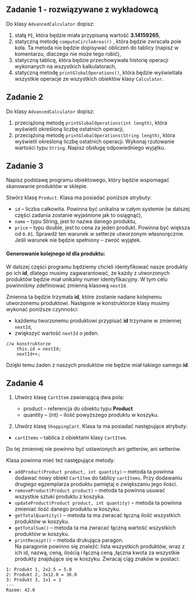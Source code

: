 ## Zadanie 1 - rozwiązywane z wykładowcą

Do klasy ```AdvancedCalculator``` dopisz:

 1. stałą ```PI```, która będzie miała przypisaną wartość **3.14159265**,
 2. statyczną metodę ```computeCircleArea(r)``` , która będzie zwracała pole koła. Ta metoda nie będzie dopisywać obliczeń do tablicy (napisz w komentarzu, dlaczego nie może tego robić),
 3. statyczną tablicę, która będzie przechowywała historię operacji wykonanych na wszystkich kalkulatorach,
 4. statyczną metodę `printGlobalOperations()`, która będzie wyświetlała wszystkie operacje ze wszystkich obiektów klasy `Calculator`.


## Zadanie 2

Do klasy ```AdvancedCalculator``` dopisz:

1. przeciążoną metodę `printGlobalOperations(int length)`, która wyświetli określoną liczbę ostatnich operacji,
2. przeciążoną metodę `printGlobalOperations(String length)`, która wyświetli określoną liczbę ostatnich operacji.
Wykonaj rzutowanie wartości typu `String`. Napisz obsługę odpowiedniego wyjątku.


## Zadanie 3

Napisz podstawę programu obiektowego, który będzie wspomagać skanowanie produktów w sklepie.

Stwórz klasę `Product`. Klasa ma posiadać poniższe atrybuty:
  * `id` – liczba całkowita. Powinna być unikalna w całym systemie (w dalszej części zadania zostanie wyjaśnione jak to osiągnąć),
  * `name` –  typu String, jest to nazwa danego produktu,
  * `price` – typu double, jest to cena za jeden produkt. Powinna być większa od `0.01`. Sprawdź ten warunek w setterze utworzonym własnoręcznie. Jeśli warunek nie będzie spełniony – zwróć wyjątek.


#### Generowanie kolejnego id dla produktu:  

W dalszej części programu będziemy chcieli identyfikować nasze produkty po ich **id**, dlatego musimy zagwarantować, że każdy z utworzonych produktów będzie miał unikalny numer identyfikacyjny.
W tym celu powinniśmy zdefiniować zmienną klasową ```nextId```.

Zmienna ta będzie trzymała **id**, które zostanie nadane kolejnemu utworzonemu produktowi. Następnie w konstruktorze klasy musimy wykonać poniższe czynności:
  * każdemu tworzonemu produktowi przypisać **id** trzymane w zmiennej `nextId`,
  * zwiększyć wartość `nextId` o jeden.

```
//w konstruktorze
    this.id = nextId;
    nextId++;

```

Dzięki temu żaden z naszych produktów nie będzie miał takiego samego **id**.


## Zadanie 4

1. Utwórz klasę `CartItem` zawierającą dwa pola:
    * product – referencja do obiektu typu **Product**
    * quantity – (int) – ilość powyższego produktu w koszyku.

2. Utwórz klasę `ShoppingCart`. Klasa ta ma posiadać następujące atrybuty:
  * `cartItems` – tablica z obiektami klasy `CartItem`.

 Do tej zmiennej nie powinno być ustawionych ani getterów, ani setterów.

 Klasa powinna mieć też następujące metody:
 
  * `addProduct(Product product, int quantity)` – metoda ta powinna dodawać nowy obiekt `CartItem` do tablicy `cartItems`. Przy dodawaniu drugiego egzemplarza produktu pamiętaj o zwiększaniu jego ilości.
  * `removeProduct(Product product)` – metoda ta powinna usuwać wszystkie sztuki produktu z koszyka.
  * `updateProduct(Product product, int quantity)` – metoda ta powinna zmieniać ilość danego produktu w koszyku. 
  * `getTotalQuantity()` – metoda ta ma zwracać łączną ilość wszystkich produktów w koszyku. 
  * `getTotalSum()` – metoda ta ma zwracać łączną wartość wszystkich produktów w koszyku. 
  * `printReceipt()` – metoda drukująca paragon.  
  Na paragonie powinno się znaleźć: lista wszystkich produktów, wraz z ich id, nazwą, ceną, ilością i łączną ceną 
  ,łączna kwota za wszystkie produkty znajdujące się w koszyku. Zwracaj ciąg znaków w postaci:

```
1: Produkt 1, 2x2.5 = 5.0
2: Produkt 2, 3x12.0 = 36.0
3: Produkt 3, 1x1 = 1
---
Razem: 42.0
```


